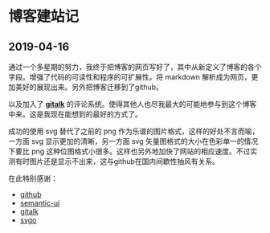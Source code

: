 # 博客建站记

[annotation]: <id> (2f2b9564-f581-41da-aa45-0b9e4ee47b4a)
[annotation]: <status> (public)
[annotation]: <create_time> (2019-04-16 21:26:25)
[annotation]: <category> (心情随笔)
[annotation]: <comments> (true)

## 2019-04-16

通过一个多星期的努力，我终于把博客的网页写好了，其中从新定义了博客的各个字段。增强了代码的可读性和程序的可扩展性。将 markdown 解析成为网页，更加美好的展现出来。另外把博客迁移到了github。

以及加入了 **[gitalk](https://github.com/gitalk/gitalk)** 的评论系统。使得其他人也尽我最大的可能地参与到这个博客中来。这是我现在能想到的最好的方式了。

成功的使用 svg 替代了之前的 png 作为乐谱的图片格式，这样的好处不言而喻，一方面 svg 显示更加的清晰，另一方面 svg 矢量图格式的大小在色彩单一的情况下要比 png 这种位图格式小很多。这样也另外地加快了网站的相应速度。不过实测有时图片还是显示不出来，这与github在国内间歇性抽风有关系。

在此特别感谢：

- [github](https://www.github.com)
- [semantic-ui](https://semantic-ui.com/)
- [gitalk](https://github.com/gitalk/gitalk)
- [svgo](https://github.com/svg/svgo)